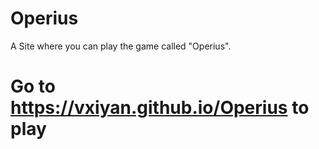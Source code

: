 # Operius
A Site where you can play the game called "Operius".
# Go to https://vxiyan.github.io/Operius to play
